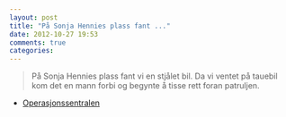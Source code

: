 ```yaml
---
layout: post
title: "På Sonja Hennies plass fant ..."
date: 2012-10-27 19:53
comments: true
categories: 
---
```

> På Sonja Hennies plass fant vi en stjålet bil. Da vi ventet på tauebil kom det en mann forbi og begynte å tisse rett foran patruljen. 
- [Operasjonssentralen](http://twitter.com/oslopolitiops/statuses/262386688804917248)
